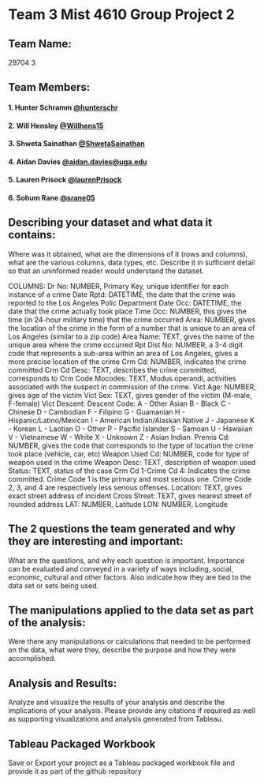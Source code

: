 # Team 3 Mist 4610 Group Project 2 

## Team Name:
29704 3

## Team Members:
#### 1. Hunter Schramm [@hunterschr](https://github.com/hunterschr)
#### 2. Will Hensley  [@Willhens15](https://github.com/willhens15)
#### 3. Shweta Sainathan [@ShwetaSainathan](https://github.com/ShwetaSainathan)
#### 4. Aidan Davies [@aidan.davies@uga.edu](https://github.com/AidanDavies117)
#### 5. Lauren Prisock [@laurenPrisock](https://github.com/laurenPrisock)
#### 6. Sohum Rane [@srane05](https://github.com/srane05)

## Describing your dataset and what data it contains:
Where was it obtained, what are the dimensions of it (rows and columns), what are the various
columns, data types, etc. Describe it in sufficient detail so that an uninformed reader would
understand the dataset.

COLUMNS:
Dr No: NUMBER, Primary Key, unique identifier for each instance of a crime
Date Rptd: DATETIME, the date that the crime was reported to the Los Angeles Polic Department
Date Occ: DATETIME, the date that the crime actually took place
Time Occ: NUMBER, this gives the time (in 24-hour military time) that the crime occurred
Area: NUMBER, gives the location of the crime in the form of a number that is unique to an area of Los Angeles (similar to a zip code)
Area Name: TEXT, gives the name of the unique area where the crime occurred
Rpt Dist No: NUMBER, a 3-4 digit code that represents a sub-area within an area of Los Angeles, gives a more precise location of the crime
Crm Cd: NUMBER, indicates the crime committed
Crm Cd Desc: TEXT, describes the crime committed, corresponds to Crm Code
Mocodes: TEXT, Modus operandi, activities associated with the suspect in commission of the crime.
Vict Age: NUMBER, gives age of the victim
Vict Sex: TEXT, gives gender of the victim (M-male, F-female)
Vict Descent:  Descent Code: A - Other Asian B - Black C - Chinese D - Cambodian F - Filipino G - Guamanian H - Hispanic/Latino/Mexican I - American Indian/Alaskan Native J - Japanese K - Korean L - Laotian O - Other P - Pacific Islander S - Samoan U - Hawaiian V - Vietnamese W - White X - Unknown Z - Asian Indian.
Premis Cd: NUMBER, gives the code that corresponds to the type of location the crime took place (vehicle, car, etc)
Weapon Used Cd: NUMBER, code for type of weapon used in the crime
Weapon Desc: TEXT, description of weapon used
Status: TEXT, status of the case
Crm Cd 1-Crime Cd 4: Indicates the crime committed. Crime Code 1 is the primary and most serious one. Crime Code 2, 3, and 4 are respectively less serious offenses.
Location: TEXT, gives exact street address of incident
Cross Street: TEXT, gives nearest street of rounded address
LAT: NUMBER, Latitude
LON: NUMBER, Longitude



## The 2 questions the team generated and why they are interesting and important:
What are the questions, and why each question is important. Importance can be evaluated and
conveyed in a variety of ways including, social, economic, cultural and other factors. Also
indicate how they are tied to the data set or sets being used.

## The manipulations applied to the data set as part of the analysis:
Were there any manipulations or calculations that needed to be performed on the data, what were
they, describe the purpose and how they were accomplished.

## Analysis and Results:
Analyze and visualize the results of your analysis and describe the implications of your analysis.
Please provide any citations if required as well as supporting visualizations and analysis
generated from Tableau.

## Tableau Packaged Workbook
Save or Export your project as a Tableau packaged workbook file and provide it as part of the
github repository
